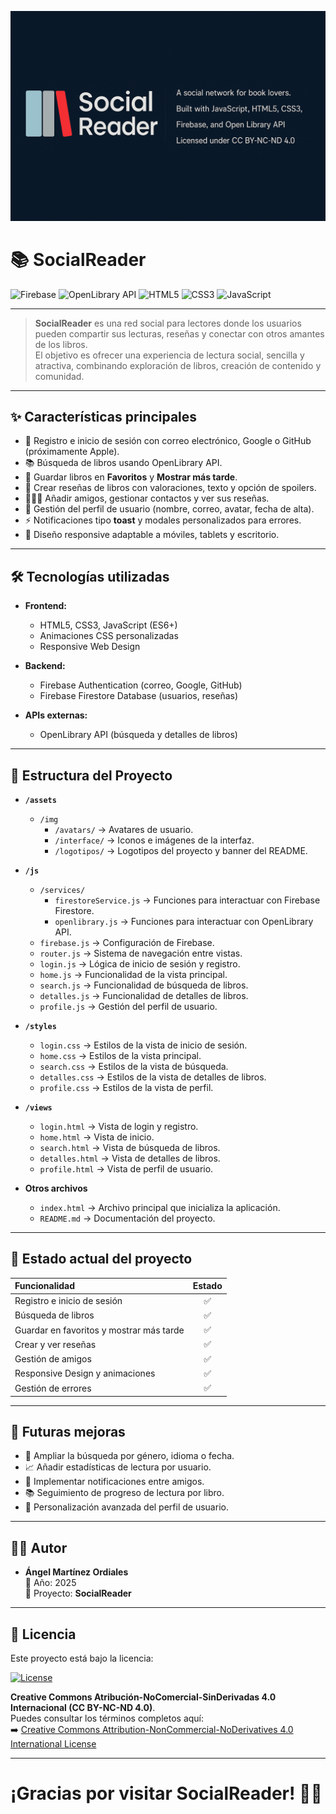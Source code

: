 ![SocialReader Banner](src/assets/img/logotipos/BannerReadMe.png)

# 📚 SocialReader

![Firebase](https://img.shields.io/badge/Firebase-FFCA28?style=for-the-badge&logo=firebase&logoColor=white)
![OpenLibrary API](https://img.shields.io/badge/OpenLibrary-34A853?style=for-the-badge&logo=openlibrary&logoColor=white)
![HTML5](https://img.shields.io/badge/HTML5-E34F26?style=for-the-badge&logo=html5&logoColor=white)
![CSS3](https://img.shields.io/badge/CSS3-1572B6?style=for-the-badge&logo=css3&logoColor=white)
![JavaScript](https://img.shields.io/badge/JavaScript-F7DF1E?style=for-the-badge&logo=javascript&logoColor=black)

---

> **SocialReader** es una red social para lectores donde los usuarios pueden compartir sus lecturas, reseñas y conectar con otros amantes de los libros.  
> El objetivo es ofrecer una experiencia de lectura social, sencilla y atractiva, combinando exploración de libros, creación de contenido y comunidad.

---

## ✨ Características principales

- 🔐 Registro e inicio de sesión con correo electrónico, Google o GitHub (próximamente Apple).
- 📚 Búsqueda de libros usando OpenLibrary API.
- 💖 Guardar libros en **Favoritos** y **Mostrar más tarde**.
- 📝 Crear reseñas de libros con valoraciones, texto y opción de spoilers.
- 🧑‍🤝‍🧑 Añadir amigos, gestionar contactos y ver sus reseñas.
- 🧩 Gestión del perfil de usuario (nombre, correo, avatar, fecha de alta).
- ⚡ Notificaciones tipo **toast** y modales personalizados para errores.
- 📱 Diseño responsive adaptable a móviles, tablets y escritorio.

---

## 🛠️ Tecnologías utilizadas

- **Frontend:**
  - HTML5, CSS3, JavaScript (ES6+)
  - Animaciones CSS personalizadas
  - Responsive Web Design

- **Backend:**
  - Firebase Authentication (correo, Google, GitHub)
  - Firebase Firestore Database (usuarios, reseñas)

- **APIs externas:**
  - OpenLibrary API (búsqueda y detalles de libros)

---

## 📂 Estructura del Proyecto

- **`/assets`**  
  - `/img`
    - `/avatars/` → Avatares de usuario.  
    - `/interface/` → Iconos e imágenes de la interfaz.  
    - `/logotipos/` → Logotipos del proyecto y banner del README.

- **`/js`**  
  - `/services/`
    - `firestoreService.js` → Funciones para interactuar con Firebase Firestore.
    - `openlibrary.js` → Funciones para interactuar con OpenLibrary API.
  - `firebase.js` → Configuración de Firebase.
  - `router.js` → Sistema de navegación entre vistas.
  - `login.js` → Lógica de inicio de sesión y registro.
  - `home.js` → Funcionalidad de la vista principal.
  - `search.js` → Funcionalidad de búsqueda de libros.
  - `detalles.js` → Funcionalidad de detalles de libros.
  - `profile.js` → Gestión del perfil de usuario.

- **`/styles`**  
  - `login.css` → Estilos de la vista de inicio de sesión.
  - `home.css` → Estilos de la vista principal.
  - `search.css` → Estilos de la vista de búsqueda.
  - `detalles.css` → Estilos de la vista de detalles de libros.
  - `profile.css` → Estilos de la vista de perfil.

- **`/views`**  
  - `login.html` → Vista de login y registro.
  - `home.html` → Vista de inicio.
  - `search.html` → Vista de búsqueda de libros.
  - `detalles.html` → Vista de detalles de libros.
  - `profile.html` → Vista de perfil de usuario.

- **Otros archivos**
  - `index.html` → Archivo principal que inicializa la aplicación.
  - `README.md` → Documentación del proyecto.

---

## 🚀 Estado actual del proyecto

| Funcionalidad | Estado |
|:--------------|:------:|
| Registro e inicio de sesión | ✅ |
| Búsqueda de libros | ✅ |
| Guardar en favoritos y mostrar más tarde | ✅ |
| Crear y ver reseñas | ✅ |
| Gestión de amigos | ✅ |
| Responsive Design y animaciones | ✅ |
| Gestión de errores | ✅ |

---

## 🎯 Futuras mejoras

- 🔎 Ampliar la búsqueda por género, idioma o fecha.
- 📈 Añadir estadísticas de lectura por usuario.
- 🔔 Implementar notificaciones entre amigos.
- 📚 Seguimiento de progreso de lectura por libro.
- 🎨 Personalización avanzada del perfil de usuario.

---

## 🧑‍💻 Autor

- **Ángel Martínez Ordiales**  
  📅 Año: 2025  
  🚀 Proyecto: **SocialReader**  

---

## 📜 Licencia

Este proyecto está bajo la licencia:

[![License](https://img.shields.io/badge/license-CC%20BY--NC--ND%204.0-blue.svg)](https://creativecommons.org/licenses/by-nc-nd/4.0/)

**Creative Commons Atribución-NoComercial-SinDerivadas 4.0 Internacional (CC BY-NC-ND 4.0)**.  
Puedes consultar los términos completos aquí:  
➡️ [Creative Commons Attribution-NonCommercial-NoDerivatives 4.0 International License](https://creativecommons.org/licenses/by-nc-nd/4.0/)

---

# ¡Gracias por visitar **SocialReader**! 🚀📖
